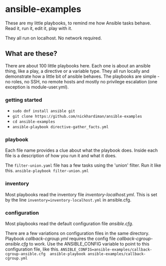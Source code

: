 # ansible-examples

These are my little playbooks, to remind me how Ansible tasks behave.
Read it, run it, edit it, play with it. 

They all run on localhost. No network required. 

## What are these?

There are about 100 little playbooks here.
Each one is about an ansible thing, like a play, a directive or a variable type. 
They all run locally and demonstrate how a little bit of ansible behaves. 
The playbooks are simple - no roles, no SSH, no remote hosts and mostly no privilege escalation (one exception is module-user.yml).

### getting started 

* `sudo dnf install ansible git` 
* `git clone https://github.com/nickhardiman/ansible-examples`
* `cd ansible-examples`
* `ansible-playbook directive-gather_facts.yml`

### playbook 

Each file name provides a clue about what the playbook does. 
Inside each file is a description of how you run it and what it does.

The `filter-union.yaml` file has a few tasks using the 'union' filter. 
Run it like this. 
`ansible-playbook filter-union.yml` 

### inventory 

Most playbooks read the inventory file _inventory-localhost.yml_.
This is set by the line `inventory=inventory-localhost.yml` in ansible.cfg.

### configuration

Most playbooks read the default configuration file _ansible.cfg_.

There are a few variations on configuration files in the same directory.
Playbook _callback-cgroup.yml_ requires the config file  _callback-cgroup-ansible.cfg_ to work.
Use the ANSIBLE_CONFIG variable to point to this configuration file, like this. 
`ANSIBLE_CONFIG=ansible-examples/callback-cgroup-ansible.cfg  ansible-playbook ansible-examples/callback-cgroup.yml`
 
